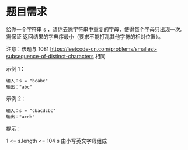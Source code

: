 # 题目需求

给你一个字符串 s ，请你去除字符串中重复的字母，使得每个字母只出现一次。需保证 返回结果的字典序最小（要求不能打乱其他字符的相对位置）。

注意：该题与 1081 https://leetcode-cn.com/problems/smallest-subsequence-of-distinct-characters 相同

 

示例 1：

```
输入：s = "bcabc"
输出："abc"
```


示例 2：

```
输入：s = "cbacdcbc"
输出："acdb"
```




提示：

1 <= s.length <= 104
s 由小写英文字母组成

